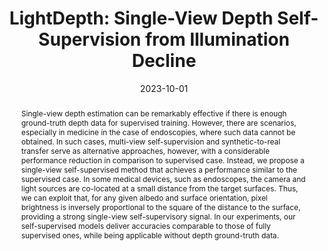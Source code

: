 ---
title: "LightDepth: Single-View Depth Self-Supervision from Illumination Decline"
collection: publications
date: 2023-10-01
doi: 'https://doi.org/10.1109/ICCV51070.2023.01945'
venue: 'IEEE/CVF International Conference on Computer Vision (ICCV)'
pages: 21273-21283
videourl: 'https://www.youtube.com/watch?v=Jrzzy2JjOCQ'
paperurl: 'https://openaccess.thecvf.com/content/ICCV2023/papers/Rodriguez-Puigvert_LightDepth_Single-View_Depth_Self-Supervision_from_Illumination_Decline_ICCV_2023_paper.pdf'
suppurl: 'https://openaccess.thecvf.com/content/ICCV2023/supplemental/Rodriguez-Puigvert_LightDepth_Single-View_Depth_ICCV_2023_supplemental.zip'
arxiv: '2308.10525'
website: 'https://sites.google.com/unizar.es/lightdepth'
authors:
  - jrp
  - vmbatlle
  - josemari
  - rmcantin
  - pascal.fua
  - tardos
  - jcivera
header:
  teaser: rodriguez23_lightdepth.gif
abstract:
  "Single-view depth estimation can be remarkably effective if there is enough ground-truth depth data for supervised training. However, there are scenarios, especially in medicine in the case of endoscopies, where such data cannot be obtained. In such cases, multi-view self-supervision and synthetic-to-real transfer serve as alternative approaches, however, with a considerable performance reduction in comparison to supervised case. Instead, we propose a single-view self-supervised method that achieves a performance similar to the supervised case. In some medical devices, such as endoscopes, the camera and light sources are co-located at a small distance from the target surfaces. Thus, we can exploit that, for any given albedo and surface orientation, pixel brightness is inversely proportional to the square of the distance to the surface, providing a strong single-view self-supervisory signal. In our experiments, our self-supervised models deliver accuracies comparable to those of fully supervised ones, while being applicable without depth ground-truth data."
bibtex: inproceedings
---